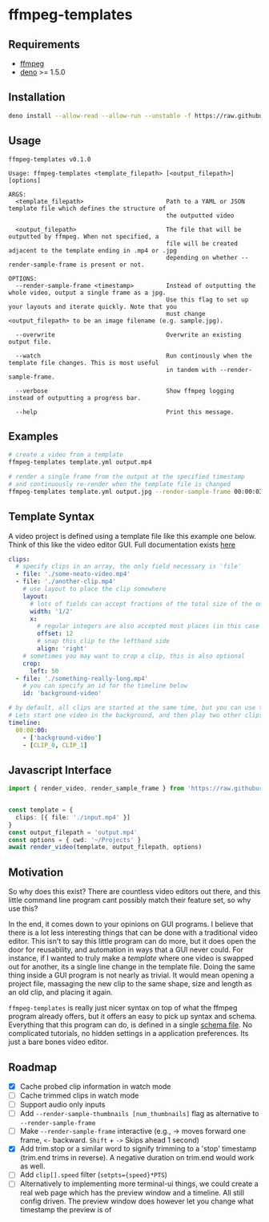 # ffmpeg-templates


## Requirements
- [ffmpeg](https://ffmpeg.org/download.html)
- [deno](https://deno.land) >= 1.5.0

## Installation
```bash
deno install --allow-read --allow-run --unstable -f https://raw.githubusercontent.com/andykais/ffmpeg-templates/main/ffmpeg-templates.ts
```

## Usage
```
ffmpeg-templates v0.1.0

Usage: ffmpeg-templates <template_filepath> [<output_filepath>] [options]

ARGS:
  <template_filepath>                       Path to a YAML or JSON template file which defines the structure of
                                            the outputted video

  <output_filepath>                         The file that will be outputted by ffmpeg. When not specified, a
                                            file will be created adjacent to the template ending in .mp4 or .jpg
                                            depending on whether --render-sample-frame is present or not.

OPTIONS:
  --render-sample-frame <timestamp>         Instead of outputting the whole video, output a single frame as a jpg.
                                            Use this flag to set up your layouts and iterate quickly. Note that you
                                            must change <output_filepath> to be an image filename (e.g. sample.jpg).

  --overwrite                               Overwrite an existing output file.

  --watch                                   Run continously when the template file changes. This is most useful
                                            in tandem with --render-sample-frame.

  --verbose                                 Show ffmpeg logging instead of outputting a progress bar.

  --help                                    Print this message.
```

## Examples
```bash
# create a video from a template
ffmpeg-templates template.yml output.mp4

# render a single frame from the output at the specified timestamp
# and continuously re-render when the template file is changed
ffmpeg-templates template.yml output.jpg --render-sample-frame 00:00:03 --watch
```

## Template Syntax
A video project is defined using a template file like this example one below. Think of this like the video
editor GUI. Full documentation exists [here](https://doc.deno.land/https/raw.githubusercontent.com/andykais/ffmpeg-templates/main/structs.ts#Template)
```yaml
clips:
  # specify clips in an array, the only field necessary is 'file'
  - file: './some-neato-video.mp4'
  - file: './another-clip.mp4'
    # use layout to place the clip somewhere
    layout:
      # lots of fields can accept fractions of the total size of the output
      width: '1/2'
      x:
        # regular integers are also accepted most places (in this case they are pixels)
        offset: 12
        # snap this clip to the lefthand side
        align: 'right'
    # sometimes you may want to crop a clip, this is also optional
    crop:
      left: 50
  - file: './something-really-long.mp4'
    # you can specify an id for the timeline below
    id: 'background-video'

# by default, all clips are started at the same time, but you can use the timeline to change up that order.
# Lets start one video in the background, and then play two other clips on top of it, one after the other.
timeline:
  00:00:00:
    - ['background-video']
    - [CLIP_0, CLIP_1]
```

## Javascript Interface
```ts
import { render_video, render_sample_frame } from 'https://raw.githubusercontent.com/andykais/ffmpeg-templates/main/mod.ts'


const template = {
  clips: [{ file: './input.mp4' }]
}
const output_filepath = 'output.mp4'
const options = { cwd: '~/Projects' }
await render_video(template, output_filepath, options)
```

## Motivation
So why does this exist? There are countless video editors out there, and this little command line program cant
possibly match their feature set, so why use this?

In the end, it comes down to your opinions on GUI programs. I believe that there is a lot less interesting
things that can be done with a traditional video editor. This isn't to say this little program can do more,
but it does open the door for reusability, and automation in ways that a GUI never could. For instance, if I
wanted to truly make a _template_ where one video is swapped out for another, its a single line change in the
template file. Doing the same thing inside a GUI program is not nearly as trivial. It would mean opening a
project file, massaging the new clip to the same shape, size and length as an old clip, and placing it again.

`ffmpeg-templates`
is really just nicer syntax on top of what the ffmpeg program already offers, but it offers an easy to pick up
syntax and schema. Everything that this program can do, is defined in a single [schema file](./structs.ts). No
complicated tutorials, no hidden settings in a application preferences. Its just a bare bones video editor.

## Roadmap
- [X] Cache probed clip information in watch mode
- [ ] Cache trimmed clips in watch mode
- [ ] Support audio only inputs
- [ ] Add `--render-sample-thumbnails [num_thumbnails]` flag as alternative to `--render-sample-frame`
- [ ] Make `--render-sample-frame` interactive (e.g., -> moves forward one frame, `<-` backward. `Shift` + `->` Skips ahead 1 second)
- [X] Add trim.stop or a similar word to signify trimming to a 'stop' timestamp (trim.end trims in reverse). A negative duration on trim.end would work as well.
- [ ] Add `clip[].speed` filter (`setpts={speed}*PTS`)
- [ ] Alternatively to implementing more terminal-ui things, we could create a real web page which has the
      preview window and a timeline. All still config driven. The preview window does however let you change
      what timestamp the preview is of

